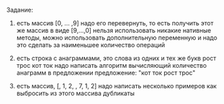 Задание: 
1) есть массив [0, ... ,9]
надо его перевернуть, то есть получить этот же массив в виде [9,...,0]
нельзя использовать никакие нативные методы, можно использовать дополнительную переменную
и надо это сделать за наименьшее количество операций
                      
2) есть строка с анаграммами, это слова из одних и тех же букв
рост трос
кот ток
надо написать алгоритм вычисляющий количество анаграмм в предложении
предложение: "кот ток рост трос"         

3) есть массив, [, 1, 2, , 7, 1, 2]
надо написать несколько примеров как выбросить из этого массива дубликаты
